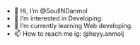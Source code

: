 - 👋 Hi, I’m @SoulINDanmol
- 👀 I’m interested in Developing.
- 🌱 I’m currently learning Web developing.
- 📫 How to reach me ig: @heyy.anmolj

<!---
SoulINDanmol/SoulINDanmol is a ✨ special ✨ repository because its `README.md` (this file) appears on your GitHub profile.
You can click the Preview link to take a look at your changes.
--->
